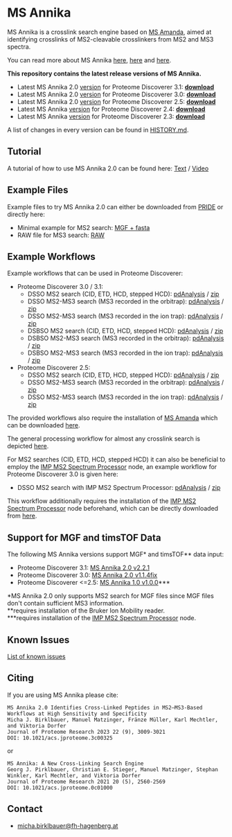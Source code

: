 # MS Annika

MS Annika is a crosslink search engine based on [MS Amanda](https://dx.doi.org/10.1021/pr500202e), aimed at identifying crosslinks of MS2-cleavable crosslinkers from MS2 and MS3 spectra.

You can read more about MS Annika [here](https://ms.imp.ac.at/?action=ms-annika), [here](https://doi.org/10.1021/acs.jproteome.0c01000) and [here](https://doi.org/10.1021/acs.jproteome.3c00325).

**This repository contains the latest release versions of MS Annika.**

- Latest MS Annika 2.0 [version](https://raw.githubusercontent.com/hgb-bin-proteomics/MSAnnika/master/releases/latest/PD3.1/version.txt) for Proteome Discoverer 3.1: [**download**](https://github.com/hgb-bin-proteomics/MSAnnika/raw/master/releases/latest/PD3.1/latest.zip)
- Latest MS Annika 2.0 [version](https://raw.githubusercontent.com/hgb-bin-proteomics/MSAnnika/master/releases/latest/PD3.0/version.txt) for Proteome Discoverer 3.0: [**download**](https://github.com/hgb-bin-proteomics/MSAnnika/raw/master/releases/latest/PD3.0/latest.zip)
- Latest MS Annika 2.0 [version](https://raw.githubusercontent.com/hgb-bin-proteomics/MSAnnika/master/releases/latest/PD2.5/version.txt) for Proteome Discoverer 2.5: [**download**](https://github.com/hgb-bin-proteomics/MSAnnika/raw/master/releases/latest/PD2.5/latest.zip)
- Latest MS Annika [version](https://raw.githubusercontent.com/hgb-bin-proteomics/MSAnnika/master/releases/latest/PD2.4/version.txt) for Proteome Discoverer 2.4: [**download**](https://github.com/hgb-bin-proteomics/MSAnnika/raw/master/releases/latest/PD2.4/latest.zip)
- Latest MS Annika [version](https://raw.githubusercontent.com/hgb-bin-proteomics/MSAnnika/master/releases/latest/PD2.3/version.txt) for Proteome Discoverer 2.3: [**download**](https://github.com/hgb-bin-proteomics/MSAnnika/raw/master/releases/latest/PD2.3/latest.zip)

A list of changes in every version can be found in [HISTORY.md](https://github.com/hgb-bin-proteomics/MSAnnika/blob/master/HISTORY.md).

## Tutorial

A tutorial of how to use MS Annika 2.0 can be found here: [Text](https://github.com/hgb-bin-proteomics/MSAnnika/blob/master/tutorial/MS_Annika_2.0_Tutorial.pdf) / [Video](https://www.youtube.com/watch?v=L1lVt35PYv4)

## Example Files

Example files to try MS Annika 2.0 can either be downloaded from [PRIDE](https://www.ebi.ac.uk/pride/archive/projects/PXD041955) or directly here:
- Minimal example for MS2 search: [MGF + fasta](https://github.com/hgb-bin-proteomics/MSAnnika/raw/master/examples/data.zip)
- RAW file for MS3 search: [RAW](https://ftp.pride.ebi.ac.uk/pride/data/archive/2023/08/PXD041955/20211219_Eclipse_LC4_G2_Trap_backflash_Peplib20_DSSO_pl1_MS3_OTOTOT.raw)

## Example Workflows

Example workflows that can be used in Proteome Discoverer:

- Proteome Discoverer 3.0 / 3.1:
  - DSSO MS2 search (CID, ETD, HCD, stepped HCD): [pdAnalysis](https://github.com/hgb-bin-proteomics/MSAnnika/raw/master/workflows/PD3.0/DSSO_MS2.pdAnalysis) / [zip](https://github.com/hgb-bin-proteomics/MSAnnika/raw/master/workflows/PD3.0/DSSO_MS2.zip)
  - DSSO MS2-MS3 search (MS3 recorded in the orbitrap): [pdAnalysis](https://github.com/hgb-bin-proteomics/MSAnnika/raw/master/workflows/PD3.0/DSSO_MS2_MS3_Orbitrap.pdAnalysis) / [zip](https://github.com/hgb-bin-proteomics/MSAnnika/raw/master/workflows/PD3.0/DSSO_MS2_MS3_Orbitrap.zip)
  - DSSO MS2-MS3 search (MS3 recorded in the ion trap): [pdAnalysis](https://github.com/hgb-bin-proteomics/MSAnnika/raw/master/workflows/PD3.0/DSSO_MS2_MS3_Iontrap.pdAnalysis) / [zip](https://github.com/hgb-bin-proteomics/MSAnnika/raw/master/workflows/PD3.0/DSSO_MS2_MS3_Iontrap.zip)
  - DSBSO MS2 search (CID, ETD, HCD, stepped HCD): [pdAnalysis](https://github.com/hgb-bin-proteomics/MSAnnika/raw/master/workflows/PD3.0/DSBSO_MS2.pdAnalysis) / [zip](https://github.com/hgb-bin-proteomics/MSAnnika/raw/master/workflows/PD3.0/DSBSO_MS2.zip)
  - DSBSO MS2-MS3 search (MS3 recorded in the orbitrap): [pdAnalysis](https://github.com/hgb-bin-proteomics/MSAnnika/raw/master/workflows/PD3.0/DSBSO_MS2_MS3_Orbitrap.pdAnalysis) / [zip](https://github.com/hgb-bin-proteomics/MSAnnika/raw/master/workflows/PD3.0/DSBSO_MS2_MS3_Orbitrap.zip)
  - DSBSO MS2-MS3 search (MS3 recorded in the ion trap): [pdAnalysis](https://github.com/hgb-bin-proteomics/MSAnnika/raw/master/workflows/PD3.0/DSBSO_MS2_MS3_Iontrap.pdAnalysis) / [zip](https://github.com/hgb-bin-proteomics/MSAnnika/raw/master/workflows/PD3.0/DSBSO_MS2_MS3_Iontrap.zip)
- Proteome Discoverer 2.5:
  - DSSO MS2 search (CID, ETD, HCD, stepped HCD): [pdAnalysis](https://github.com/hgb-bin-proteomics/MSAnnika/raw/master/workflows/PD2.5/DSSO_MS2.pdAnalysis) / [zip](https://github.com/hgb-bin-proteomics/MSAnnika/raw/master/workflows/PD2.5/DSSO_MS2.zip)
  - DSSO MS2-MS3 search (MS3 recorded in the orbitrap): [pdAnalysis](https://github.com/hgb-bin-proteomics/MSAnnika/raw/master/workflows/PD2.5/DSSO_MS2_MS3_Orbitrap.pdAnalysis) / [zip](https://github.com/hgb-bin-proteomics/MSAnnika/raw/master/workflows/PD2.5/DSSO_MS2_MS3_Orbitrap.zip)
  - DSSO MS2-MS3 search (MS3 recorded in the ion trap): [pdAnalysis](https://github.com/hgb-bin-proteomics/MSAnnika/raw/master/workflows/PD2.5/DSSO_MS2_MS3_Iontrap.pdAnalysis) / [zip](https://github.com/hgb-bin-proteomics/MSAnnika/raw/master/workflows/PD2.5/DSSO_MS2_MS3_Iontrap.zip)

The provided workflows also require the installation of [MS Amanda](https://dx.doi.org/10.1021/pr500202e) which can be downloaded [here](https://ms.imp.ac.at/?action=ms-amanda).

The general processing workflow for almost any crosslink search is depicted [here](workflows/general_wf.png).

For MS2 searches (CID, ETD, HCD, stepped HCD) it can also be beneficial to employ the [IMP MS2 Spectrum Processor](https://ms.imp.ac.at/?action=spectrum-processor) node, an example workflow for Proteome Discoverer 3.0 is given here:

- DSSO MS2 search with IMP MS2 Spectrum Processor: [pdAnalysis](https://github.com/hgb-bin-proteomics/MSAnnika/raw/master/workflows/PD3.0/DSSO_IMP_MS2.zip) / [zip](https://github.com/hgb-bin-proteomics/MSAnnika/raw/master/workflows/PD3.0/DSSO_IMP_MS2.zip)

This workflow additionally requires the installation of the [IMP MS2 Spectrum Processor](https://ms.imp.ac.at/?action=spectrum-processor) node beforehand, which can be directly downloaded from [here](https://ms.imp.ac.at/?file=spectrum-processor/ms2spectrumprocessor_3.0.zip).

## Support for MGF and timsTOF Data

The following MS Annika versions support MGF\* and timsTOF\*\* data input:
- Proteome Discoverer 3.1: [MS Annika 2.0 v2.2.1](https://github.com/hgb-bin-proteomics/MSAnnika/releases/tag/v2.2.1)
- Proteome Discoverer 3.0: [MS Annika 2.0 v1.1.4fix](https://github.com/hgb-bin-proteomics/MSAnnika/releases/tag/v1.1.4fix)
- Proteome Discoverer <=2.5: [MS Annika 1.0 v1.0.0](https://github.com/hgb-bin-proteomics/MSAnnika/releases/tag/v1.0.0)\*\*\*

\*MS Annika 2.0 only supports MS2 search for MGF files since MGF files don't contain sufficient MS3 information.  
\*\*requires installation of the Bruker Ion Mobility reader.  
\*\*\*requires installation of the [IMP MS2 Spectrum Processor](https://ms.imp.ac.at/?action=spectrum-processor) node.

## Known Issues

[List of known issues](https://github.com/hgb-bin-proteomics/MSAnnika/issues)

## Citing

If you are using MS Annika please cite:
```
MS Annika 2.0 Identifies Cross-Linked Peptides in MS2–MS3-Based Workflows at High Sensitivity and Specificity
Micha J. Birklbauer, Manuel Matzinger, Fränze Müller, Karl Mechtler, and Viktoria Dorfer
Journal of Proteome Research 2023 22 (9), 3009-3021
DOI: 10.1021/acs.jproteome.3c00325
```
or
```
MS Annika: A New Cross-Linking Search Engine
Georg J. Pirklbauer, Christian E. Stieger, Manuel Matzinger, Stephan Winkler, Karl Mechtler, and Viktoria Dorfer
Journal of Proteome Research 2021 20 (5), 2560-2569
DOI: 10.1021/acs.jproteome.0c01000
```

## Contact

- [micha.birklbauer@fh-hagenberg.at](mailto:micha.birklbauer@fh-hagenberg.at)
